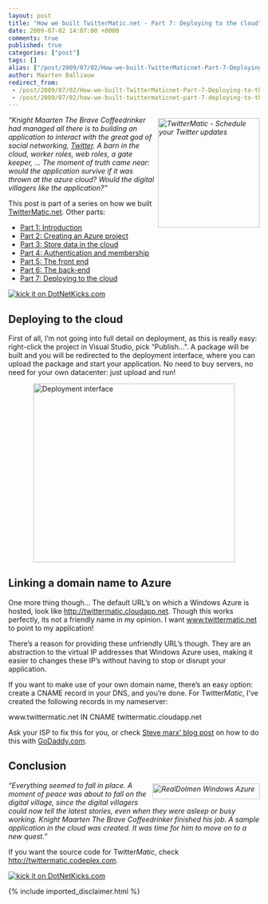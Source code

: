 ```yaml
---
layout: post
title: "How we built TwitterMatic.net - Part 7: Deploying to the cloud"
date: 2009-07-02 14:07:00 +0000
comments: true
published: true
categories: ["post"]
tags: []
alias: ["/post/2009/07/02/How-we-built-TwitterMaticnet-Part-7-Deploying-to-the-cloud.aspx", "/post/2009/07/02/how-we-built-twittermaticnet-part-7-deploying-to-the-cloud.aspx"]
author: Maarten Balliauw
redirect_from:
 - /post/2009/07/02/How-we-built-TwitterMaticnet-Part-7-Deploying-to-the-cloud.aspx.html
 - /post/2009/07/02/how-we-built-twittermaticnet-part-7-deploying-to-the-cloud.aspx.html
---
```

<p><em><a href="http://www.twittermatic.net/" target="_blank"><img style="border-right-width: 0px; margin: 5px 0px 5px 5px; display: inline; border-top-width: 0px; border-bottom-width: 0px; border-left-width: 0px" title="TwitterMatic - Schedule your Twitter updates" src="/images/twittermatic1015%5B4%5D%5B4%5D.png" border="0" alt="TwitterMatic - Schedule your Twitter updates" width="204" height="219" align="right" /></a></em><em>&ldquo;K</em><em>night Maarten The Brave Coffeedrinker had managed all there is to building an application to interact with the great god of social networking, <a href="http://www.twitter.com" target="_blank">Twitter</a>. A barn in the cloud, worker roles, web roles, a gate keeper, &hellip; The moment of truth came near: would the application survive if it was thrown at the azure cloud? Would the digital villagers like the application?&rdquo;</em></p>
<p>This post is part of a series on how we built <a href="http://www.twittermatic.net/" target="_blank">TwitterMatic.net</a>. Other parts:</p>
<ul>
<li><a href="/post/2009/07/02/how-we-built-twittermaticnet-part-1-introduction.aspx">Part 1: Introduction </a></li>
<li><a href="/post/2009/07/02/how-we-built-twittermaticnet-part-2-creating-an-azure-project.aspx">Part 2: Creating an Azure project </a></li>
<li><a href="/post/2009/07/02/how-we-built-twittermaticnet-part-3-store-data-in-the-cloud.aspx">Part 3: Store data in the cloud </a></li>
<li><a href="/post/2009/07/02/how-we-built-twittermaticnet-part-4-authentication-and-membership.aspx">Part 4: Authentication and membership </a></li>
<li><a href="/post/2009/07/02/how-we-built-twittermaticnet-part-5-the-front-end.aspx">Part 5: The front end </a></li>
<li><a href="/post/2009/07/02/how-we-built-twittermaticnet-part-6-the-back-end.aspx">Part 6: The back-end </a></li>
<li><a href="/post/2009/07/02/how-we-built-twittermaticnet-part-7-deploying-to-the-cloud.aspx">Part 7: Deploying to the cloud </a></li>
</ul>
<p><a href="http://www.dotnetkicks.com/kick/?url=/post/2009/07/02/How-we-built-TwitterMaticnet-Part-7-Deploying-to-the-cloud.aspx&amp;title=How we built TwitterMatic.net - Part 7: Deploying to the cloud">
                    <img src="http://www.dotnetkicks.com/Services/Images/KickItImageGenerator.ashx?url=/post/2009/07/02/How-we-built-TwitterMaticnet-Part-7-Deploying-to-the-cloud.aspx" border="0" alt="kick it on DotNetKicks.com" />
                  </a></p>
<h2>Deploying to the cloud</h2>
<p>First of all, I&rsquo;m not going into full detail on deployment, as this is really easy: right-click the project in Visual Studio, pick &ldquo;Publish&hellip;&rdquo;. A package will be built and you will be redirected to the deployment interface, where you can upload the package and start your application. No need to buy servers, no need for your own datacenter: just upload and run!</p>
<p><a href="/images/deploy.jpg"><img style="border-right-width: 0px; margin: 5px auto; display: block; float: none; border-top-width: 0px; border-bottom-width: 0px; border-left-width: 0px" title="Deployment interface" src="/images/deploy_thumb.jpg" border="0" alt="Deployment interface" width="404" height="358" /></a></p>
<h2>Linking a domain name to Azure</h2>
<p>One more thing though&hellip; The default URL&rsquo;s on which a Windows Azure is hosted, look like <a href="http://twittermatic.cloudapp.net">http://twittermatic.cloudapp.net</a>. Though this works perfectly, its not a friendly name in my opinion. I want <a href="http://www.twittermatic.net">www.twittermatic.net</a> to point to my application!</p>
<p>There&rsquo;s a reason for providing these unfriendly URL&rsquo;s though. They are an abstraction to the virtual IP addresses that Windows Azure uses, making it easier to changes these IP&rsquo;s without having to stop or disrupt your application.</p>
<p>If you want to make use of your own domain name, there&rsquo;s an easy option: create a CNAME record in your DNS, and you&rsquo;re done. For Twitter<em>Matic</em>, I&rsquo;ve created the following records in my nameserver:</p>
<p>www.twittermatic.net IN CNAME twittermatic.cloudapp.net</p>
<p>Ask your ISP to fix this for you, or check <a href="http://blog.smarx.com/posts/custom-domain-names-in-windows-azure" target="_blank">Steve marx&rsquo; blog post</a> on how to do this with <a href="http://www.godaddy.com" target="_blank">GoDaddy.com</a>.</p>
<h2>Conclusion</h2>
<p><em><a href="http://www.realdolmen.com" target="_blank"><img style="border-right-width: 0px; margin: 5px 0px 5px 5px; display: inline; border-top-width: 0px; border-bottom-width: 0px; border-left-width: 0px" title="RealDolmen Windows Azure" src="/images/logorealdolmen_2.jpg" border="0" alt="RealDolmen Windows Azure" width="215" height="31" align="right" /></a> &ldquo;Everything seemed to fall in place. A moment of peace was about to fall on the digital village, since the digital villagers could now tell the latest stories, even when they were asleep or busy working. Knight Maarten The Brave Coffeedrinker finished his job. A sample application in the cloud was created. It was time for him to move on to a new quest.&rdquo;</em></p>
<p>If you want the source code for Twitter<em>Matic</em>, check <a href="http://twittermatic.codeplex.com">http://twittermatic.codeplex.com</a>.</p>
<p><a href="http://www.dotnetkicks.com/kick/?url=/post/2009/07/02/How-we-built-TwitterMaticnet-Part-7-Deploying-to-the-cloud.aspx&amp;title=How we built TwitterMatic.net - Part 7: Deploying to the cloud">
                    <img src="http://www.dotnetkicks.com/Services/Images/KickItImageGenerator.ashx?url=/post/2009/07/02/How-we-built-TwitterMaticnet-Part-7-Deploying-to-the-cloud.aspx" border="0" alt="kick it on DotNetKicks.com" />
                  </a></p>
{% include imported_disclaimer.html %}
